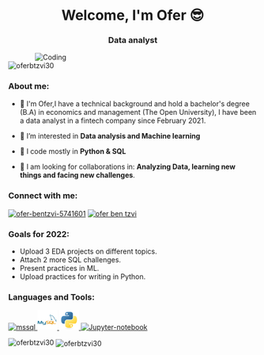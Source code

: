<h1 align="center">Welcome, I'm Ofer 😎</h1>
<h3 align="center">Data analyst</h3>
<img align="right" alt="Coding" width="450" src="https://www.springboard.com/library/static/c8a8b68015e12fea64edae0ab4e9dd71/1f368/shutterstock_1814645042.jpg">


<p align="left"> <img src="https://komarev.com/ghpvc/?username=oferbtzvi30&label=Profile%20views&color=0e75b6&style=flat" alt="oferbtzvi30" /> </p>
<h3 align="left">About me:</h3> </p>

- 👋 I'm Ofer,I have a technical background and hold a bachelor's degree (B.A) in economics and management (The Open University), I have been a data analyst      in a fintech company since February 2021.

- 👀 I’m interested in **Data analysis and Machine learning**

- 🌱 I code mostly in **Python & SQL**

- 💞️ I am looking for collaborations in: **Analyzing Data, learning new things and facing new challenges**.


<h3 align="left">Connect with me:</h3>
<p align="left">
<a href="https://linkedin.com/in/ofer-bentzvi-5741601" target="blank"><img align="center" src="https://raw.githubusercontent.com/rahuldkjain/github-profile-readme-generator/master/src/images/icons/Social/linked-in-alt.svg" alt="ofer-bentzvi-5741601" height="30" width="40" /></a>
<a href="https://fb.com/ofer ben tzvi" target="blank"><img align="center" src="https://raw.githubusercontent.com/rahuldkjain/github-profile-readme-generator/master/src/images/icons/Social/facebook.svg" alt="ofer ben tzvi" height="30" width="40" /></a>
</p>

<h3 align="left">Goals for 2022:</h3> </p>

- Upload 3 EDA projects on different topics.
- Attach 2 more SQL challenges.
- Present practices in ML.
- Upload practices for writing in Python.


<h3 align="left">Languages and Tools:</h3>
<a href="https://www.microsoft.com/en-us/sql-server" target="_blank" rel="noreferrer"> <img src="https://www.svgrepo.com/show/303229/microsoft-sql-server-logo.svg" alt="mssql" width="40" height="40"/> </a> <a href="https://www.mysql.com/" target="_blank" rel="noreferrer"> <img src="https://raw.githubusercontent.com/devicons/devicon/master/icons/mysql/mysql-original-wordmark.svg" alt="mysql" width="40" height="40"/> </a> <a href="https://www.python.org" target="_blank" rel="noreferrer"> <img src="https://raw.githubusercontent.com/devicons/devicon/master/icons/python/python-original.svg" alt="python" width="40" height="40"/> <img src="https://jupyter.org/assets/share.png" alt="Jupyter-notebook" width="70" hight="60"/> </a>


<p><img align="left" src="https://github-readme-stats.vercel.app/api/top-langs?username=oferbtzvi30&show_icons=true&locale=en&layout=compact" alt="oferbtzvi30" /></p>

<p>&nbsp;<img align="center" src="https://github-readme-stats.vercel.app/api?username=oferbtzvi30&show_icons=true&locale=en" alt="oferbtzvi30" /></p>
